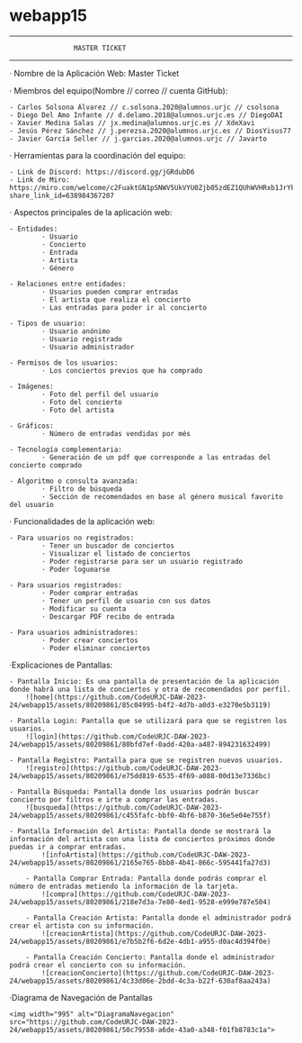 # webapp15


--------------------------------------------------------------------------------------------


					MASTER TICKET


--------------------------------------------------------------------------------------------


· Nombre de la Aplicación Web: Master Ticket

· Miembros del equipo(Nombre // correo // cuenta GitHub):
			
	- Carlos Solsona Álvarez // c.solsona.2020@alumnos.urjc // csolsona
	- Diego Del Amo Infante // d.delamo.2018@alumnos.urjc.es // DiegoDAI
	- Xavier Medina Salas // jx.medina@alumnos.urjc.es // XdeXavi
	- Jesús Pérez Sánchez // j.perezsa.2020@alumnos.urjc.es // DiosYisus77
	- Javier García Seller // j.garcias.2020@alumnos.urjc // Javarto


· Herramientas para la coordinación del equipo: 

	- Link de Discord: https://discord.gg/jGRdubD6
 	- Link de Miro: https://miro.com/welcome/c2FuaktGN1pSNWV5UkVYU0Zjb05zdEZ1QUhWVHRxb1JrYktXVWJQTk9JblhRYWtLaG95ZTVYRXhnTWd4bDFnVnwzNDU4NzY0NTM0NTA5MDYwNzI1fDE=?share_link_id=638984367207

· Aspectos principales de la aplicación web:

	- Entidades:
			· Usuario
			· Concierto
			· Entrada
			· Artista
   			· Género

	- Relaciones entre entidades:
			· Usuarios pueden comprar entradas
			· El artista que realiza el concierto
			· Las entradas para poder ir al concierto

	- Tipos de usuario:
			· Usuario anónimo
			· Usuario registrado
			· Usuario administrador

	- Permisos de los usuarios:
			· Los conciertos previos que ha comprado

	- Imágenes:
			· Foto del perfil del usuario
			· Foto del concierto
			· Foto del artista

	- Gráficos:
			· Número de entradas vendidas por més

	- Tecnología complementaria:
			· Generación de un pdf que corresponde a las entradas del concierto comprado

	- Algoritmo o consulta avanzada:
			· Filtro de búsqueda
   			· Sección de recomendados en base al género musical favorito del usuario



· Funcionalidades de la aplicación web:

	- Para usuarios no registrados:
			· Tener un buscador de conciertos
			· Visualizar el listado de conciertos
			· Poder registrarse para ser un usuario registrado
			· Poder loguearse

	- Para usuarios registrados:
			· Poder comprar entradas
			· Tener un perfil de usuario con sus datos
			· Modificar su cuenta
   			· Descargar PDF recibo de entrada

	- Para usuarios administradores:
			· Poder crear conciertos
			· Poder eliminar conciertos


·Explicaciones de Pantallas:

	- Pantalla Inicio: Es una pantalla de presentación de la aplicación donde habrá una lista de conciertos y otra de recomendados por perfil.
 		![home](https://github.com/CodeURJC-DAW-2023-24/webapp15/assets/80209861/85c04995-b4f2-4d7b-a0d3-e3270e5b3119)

	- Pantalla Login: Pantalla que se utilizará para que se registren los usuarios.
 		![login](https://github.com/CodeURJC-DAW-2023-24/webapp15/assets/80209861/80bfd7ef-0add-420a-a487-894231632499)

 	- Pantalla Registro: Pantalla para que se registren nuevos usuarios.
  		![registro](https://github.com/CodeURJC-DAW-2023-24/webapp15/assets/80209861/e75dd819-6535-4f69-a088-00d13e7336bc)

  	- Pantalla Búsqueda: Pantalla donde los usuarios podrán buscar concierto por filtros e irte a comprar las entradas.
   		![busqueda](https://github.com/CodeURJC-DAW-2023-24/webapp15/assets/80209861/c455fafc-bbf0-4bf6-b870-36e5e04e755f)

   	- Pantalla Información del Artista: Pantalla donde se mostrará la información del artista con una lista de conciertos próximos donde puedas ir a comprar entradas.
    		![infoArtista](https://github.com/CodeURJC-DAW-2023-24/webapp15/assets/80209861/2165e765-8bb8-4b41-866c-595441fa27d3)

    	- Pantalla Comprar Entrada: Pantalla donde podrás comprar el número de entradas metiendo la información de la tarjeta.
     		![compra](https://github.com/CodeURJC-DAW-2023-24/webapp15/assets/80209861/218e7d3a-7e80-4ed1-9528-e999e787e504)

     	- Pantalla Creación Artista: Pantalla donde el administrador podrá crear el artista con su información.
      		![creacionArtista](https://github.com/CodeURJC-DAW-2023-24/webapp15/assets/80209861/e7b5b2f6-6d2e-4db1-a955-d0ac4d394f0e)

      	- Pantalla Creación Concierto: Pantalla donde el administrador podrá crear el concierto con su información.
       		![creacionConcierto](https://github.com/CodeURJC-DAW-2023-24/webapp15/assets/80209861/4c33d06e-2bdd-4c3a-b22f-630af8aa243a)

·Diagrama de Navegación de Pantallas

	<img width="995" alt="DiagramaNavegacion" src="https://github.com/CodeURJC-DAW-2023-24/webapp15/assets/80209861/50c79558-a6de-43a0-a348-f01fb8783c1a">


